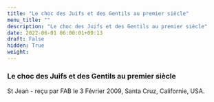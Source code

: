 ```yaml
---
title: "Le choc des Juifs et des Gentils au premier siècle"
menu_title: ""
description: "Le choc des Juifs et des Gentils au premier siècle"
date: 2022-06-01 06:00:01+00:13
draft: False
hidden: True
weight:
---
```

### Le choc des Juifs et des Gentils au premier siècle

St Jean - reçu par FAB le 3 Février 2009, Santa Cruz, Californie, USA.



